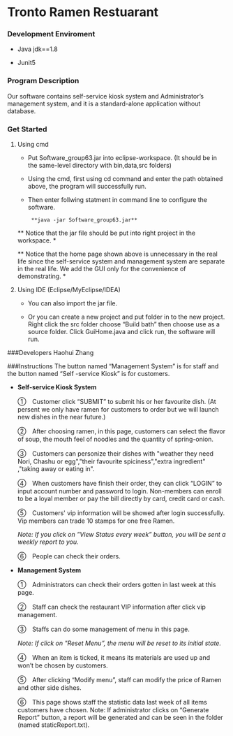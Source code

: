 Tronto Ramen Restuarant
=====================================================

### Development Enviroment
- Java jdk==1.8

- Junit5

### Program Description
Our software contains self-service kiosk system and Administrator’s management system, and it is a standard-alone application without database. 


### Get Started
1. Using cmd
    
    - Put Software_group63.jar into eclipse-workspace. (It should be in the same-level directory with bin,data,src folders)
  
    - Using the cmd, first using cd command and enter the path obtained above, the program will successfully run.

    -  Then enter follwing statment in command line to configure the software. 

            **java -jar Software_group63.jar**
       
     ** Notice that the jar file should be put into right project in the workspace. *

    ** Notice that the home page shown above is unnecessary in the real life since the self-service system and management system are separate in the real life. We add the GUI only for the convenience of demonstrating. *

2. Using IDE (Eclipse/MyEclipse/IDEA)
 
    - You can also import the jar file. 

    - Or you can create a new project and put folder in to the new project. Right click the src folder choose “Build bath” then choose use as a source folder. Click GuiHome.java and click run, the software will run.


###Developers
                Haohui Zhang

   
    
###Instructions
 The button named “Management System” is for staff and the button named “Self -service Kiosk” is for customers.

- **Self-service Kiosk System**

    ①　Customer click “SUBMIT” to submit his or her favourite dish. (At persent we only have ramen for customers to order but we will launch new dishes in the near future.)

    ②　After choosing ramen, in this page, customers can select the flavor of soup, the mouth feel of noodles and the quantity of spring-onion.

    ③　Customers can personize their dishes with "weather they need Nori, Chashu or egg","their favourite spiciness","extra ingredient" ,"taking away or eating in". 

    ④　When customers have finish their order, they can click “LOGIN” to input account number and password to login. Non-members can enroll to be a loyal member or pay the bill directly by card, credit card or cash.

    ⑤　Customers' vip information will be showed after login successfully. Vip members can trade 10 stamps for one free Ramen. 
    
    *Note: If you click on ”View Status every week” button, you will be sent a weekly report to you.*

    ⑥　People can check their orders.
    
    
- **Management System**
    
    ①　Administrators can check their orders gotten in last week at this page.
    
    ②　Staff can check the restaurant VIP information after click vip management.
    
    ③　Staffs can do some management of menu in this page.

    *Note: If click on "Reset Menu”, the menu will be reset to its initial state.*

    ④　When an item is ticked, it means its materials are used up and won’t be chosen by customers.

    ⑤　After clicking “Modify menu”, staff can modify the price of Ramen and other side dishes.

    ⑥　This page shows staff the statistic data last week of all items customers have chosen. 
Note: If administrator clicks on “Generate Report” button, a report will be generated and can be seen in the folder (named staticReport.txt).
